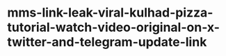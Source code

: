 # mms-link-leak-viral-kulhad-pizza-tutorial-watch-video-original-on-x-twitter-and-telegram-update-link